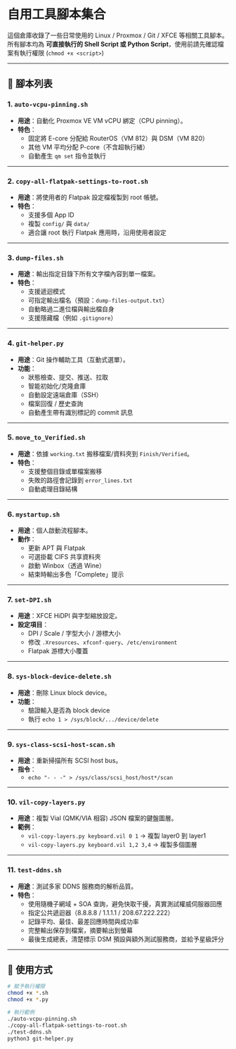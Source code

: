 # 自用工具腳本集合

這個倉庫收錄了一些日常使用的 Linux / Proxmox / Git / XFCE 等相關工具腳本。  
所有腳本均為 **可直接執行的 Shell Script 或 Python Script**，使用前請先確認檔案有執行權限 (`chmod +x <script>`)

---

## 📂 腳本列表

### 1. `auto-vcpu-pinning.sh`
- **用途**：自動化 Proxmox VE VM vCPU 綁定（CPU pinning）。
- **特色**：
  - 固定將 E-core 分配給 RouterOS（VM 812）與 DSM（VM 820）
  - 其他 VM 平均分配 P-core（不含超執行緒）
  - 自動產生 `qm set` 指令並執行

---

### 2. `copy-all-flatpak-settings-to-root.sh`
- **用途**：將使用者的 Flatpak 設定檔複製到 root 帳號。
- **特色**：
  - 支援多個 App ID
  - 複製 `config/` 與 `data/`
  - 適合讓 root 執行 Flatpak 應用時，沿用使用者設定

---

### 3. `dump-files.sh`
- **用途**：輸出指定目錄下所有文字檔內容到單一檔案。
- **特色**：
  - 支援遞迴模式
  - 可指定輸出檔名（預設：`dump-files-output.txt`）
  - 自動略過二進位檔與輸出檔自身
  - 支援隱藏檔（例如 `.gitignore`）

---

### 4. `git-helper.py`
- **用途**：Git 操作輔助工具（互動式選單）。
- **功能**：
  - 狀態檢查、提交、推送、拉取
  - 智能初始化/克隆倉庫
  - 自動設定遠端倉庫（SSH）
  - 檔案回復 / 歷史查詢
  - 自動產生帶有識別標記的 commit 訊息

---

### 5. `move_to_Verified.sh`
- **用途**：依據 `working.txt` 搬移檔案/資料夾到 `Finish/Verified`。
- **特色**：
  - 支援整個目錄或單檔案搬移
  - 失敗的路徑會記錄到 `error_lines.txt`
  - 自動處理目錄結構

---

### 6. `mystartup.sh`
- **用途**：個人啟動流程腳本。
- **動作**：
  - 更新 APT 與 Flatpak
  - 可選掛載 CIFS 共享資料夾
  - 啟動 Winbox（透過 Wine）
  - 結束時輸出多色「Complete」提示

---

### 7. `set-DPI.sh`
- **用途**：XFCE HiDPI 與字型縮放設定。
- **設定項目**：
  - DPI / Scale / 字型大小 / 游標大小
  - 修改 `.Xresources`、`xfconf-query`、`/etc/environment`
  - Flatpak 游標大小覆蓋

---

### 8. `sys-block-device-delete.sh`
- **用途**：刪除 Linux block device。
- **功能**：
  - 驗證輸入是否為 block device
  - 執行 `echo 1 > /sys/block/.../device/delete`

---

### 9. `sys-class-scsi-host-scan.sh`
- **用途**：重新掃描所有 SCSI host bus。
- **指令**：
  - `echo "- - -" > /sys/class/scsi_host/host*/scan`

---

### 10. `vil-copy-layers.py`
- **用途**：複製 Vial (QMK/VIA 相容) JSON 檔案的鍵盤圖層。
- **範例**：
  - `vil-copy-layers.py keyboard.vil 0 1` → 複製 layer0 到 layer1
  - `vil-copy-layers.py keyboard.vil 1,2 3,4` → 複製多個圖層

---

### 11. `test-ddns.sh`
- **用途**：測試多家 DDNS 服務商的解析品質。
- **特色**：
  - 使用隨機子網域 + SOA 查詢，避免快取干擾，真實測試權威伺服器回應
  - 指定公共遞迴器（8.8.8.8 / 1.1.1.1 / 208.67.222.222）
  - 記錄平均、最佳、最差回應時間與成功率
  - 完整輸出保存到檔案，摘要輸出到螢幕
  - 最後生成總表，清楚標示 DSM 預設與額外測試服務商，並給予星級評分

---

## 🚀 使用方式

```bash
# 賦予執行權限
chmod +x *.sh
chmod +x *.py

# 執行範例
./auto-vcpu-pinning.sh
./copy-all-flatpak-settings-to-root.sh
./test-ddns.sh
python3 git-helper.py

